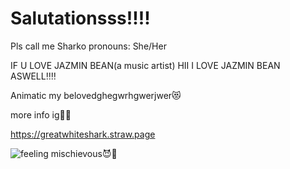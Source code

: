 <html>
<body>

<h1>Salutationsss!!!!</h1>


Pls call me Sharko
pronouns: 
She/Her



IF U LOVE JAZMIN BEAN(a music artist) HII I LOVE JAZMIN BEAN ASWELL‼️‼️

Animatic my belovedghegwrhgwerjwer😻

more info ig👹👹

https://greatwhiteshark.straw.page

</p>

![feeling mischievous😈💯](https://github.com/user-attachments/assets/e0f3a09a-32ff-4e63-8bf5-06b3ad6bdfa4)


</body>
</html>
